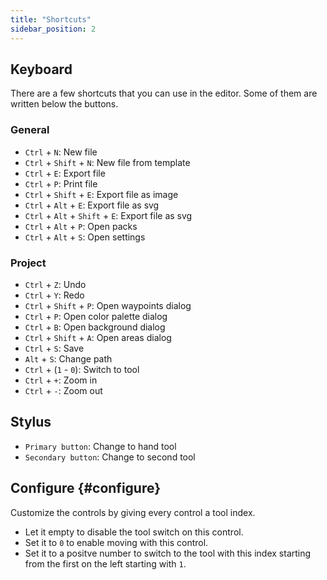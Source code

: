 ```yaml
---
title: "Shortcuts"
sidebar_position: 2
---
```



## Keyboard

There are a few shortcuts that you can use in the editor. Some of them are written below the buttons.

### General

* `Ctrl` + `N`: New file
* `Ctrl` + `Shift` + `N`: New file from template
* `Ctrl` + `E`: Export file
* `Ctrl` + `P`: Print file
* `Ctrl` + `Shift` + `E`: Export file as image
* `Ctrl` + `Alt` + `E`: Export file as svg
* `Ctrl` + `Alt` + `Shift` + `E`: Export file as svg
* `Ctrl` + `Alt` + `P`: Open packs
* `Ctrl` + `Alt` + `S`: Open settings

### Project

* `Ctrl` + `Z`: Undo
* `Ctrl` + `Y`: Redo
* `Ctrl` + `Shift` + `P`: Open waypoints dialog
* `Ctrl` + `P`: Open color palette dialog
* `Ctrl` + `B`: Open background dialog
* `Ctrl` + `Shift` + `A`: Open areas dialog
* `Ctrl` + `S`: Save
* `Alt` + `S`: Change path
* `Ctrl` + (`1` - `0`): Switch to tool
* `Ctrl` + `+`: Zoom in
* `Ctrl` + `-`: Zoom out

## Stylus

* `Primary button`: Change to hand tool
* `Secondary button`: Change to second tool

## Configure {#configure}

Customize the controls by giving every control a tool index.

* Let it empty to disable the tool switch on this control.
* Set it to `0` to enable moving with this control.
* Set it to a positve number to switch to the tool with this index starting from the first on the left starting with `1`.
